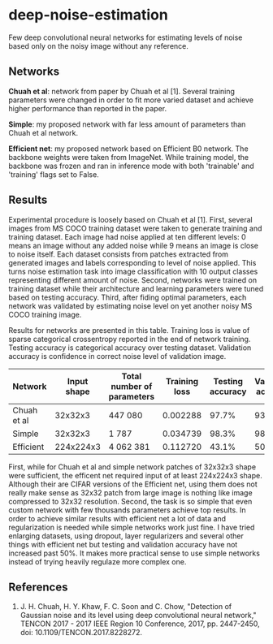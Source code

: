 # deep-noise-estimation

Few deep convolutional neural networks for estimating levels of noise based only on the noisy image without any reference.

## Networks

**Chuah et al**: network from paper by Chuah et al [1]. Several training parameters were changed in order to fit more varied dataset and achieve higher performance than reported in the paper.

**Simple**: my proposed network with far less amount of parameters than Chuah et al network.

**Efficient net**: my proposed network based on Efficient B0 network. The backbone weights were taken from ImageNet. While training model, the backbone was frozen and ran in inference mode with both 'trainable' and 'training' flags set to False.

## Results

Experimental procedure is loosely based on Chuah et al [1]. First, several images from MS COCO training dataset were taken to generate training and training dataset. Each image had noise applied at ten different levels: 0 means an image without any added noise while 9 means an image is close to noise itself. Each dataset consists from patches extracted from generated images and labels corresponding to level of noise applied. This turns noise estimation task into image classification with 10 output classes representing different amount of noise. Second, networks were trained on training dataset while their architecture and learning parameters were tuned based on testing accuracy. Third, after fiding optimal parameters, each network was validated by estimating noise level on yet another noisy MS COCO training image.

Results for networks are presented in this table. Training loss is value of sparse categorical crossentropy reported in the end of network training. Testing accuracy is categorical accuracy over testing dataset. Validation accuracy is confidence in correct noise level of validation image.

| Network       | Input shape |Total number of parameters | Training loss | Testing accuracy | Validation accuracy | 
| ------------- | ----------- | ------------------------- | ------------- | ---------------- | ------------------- |
| Chuah et al   | 32x32x3     | 447 080                   | 0.002288      | 97.7%            | 93.0%               |
| Simple        | 32x32x3     | 1 787                     | 0.034739      | 98.3%            | 98.5%               | 
| Efficient     | 224x224x3   | 4 062 381                 | 0.112720      | 43.1%            | 50.0%               |

First, while for Chuah et al and simple network patches of 32x32x3 shape were sufficient, the efficent net required input of at least 224x224x3 shape. Although their are CIFAR versions of the Efficient net, using them does not really make sense as 32x32 patch from large image is nothing like image compressed to 32x32 resolution. Second, the task is so simple that even custom network with few thousands parameters achieve top results. In order to achieve similar results with efficient net a lot of data and regularization is needed while simple networks work just fine. I have tried enlarging datasets, using dropout, layer regularizers and several other things with efficient net but testing and validation accuracy have not increased past 50%. It makes more practical sense to use simple networks instead of trying heavily regulaze more complex one.


## References
1. J. H. Chuah, H. Y. Khaw, F. C. Soon and C. Chow, "Detection of Gaussian noise and its level using deep convolutional neural network," TENCON 2017 - 2017 IEEE Region 10 Conference, 2017, pp. 2447-2450, doi: 10.1109/TENCON.2017.8228272.

